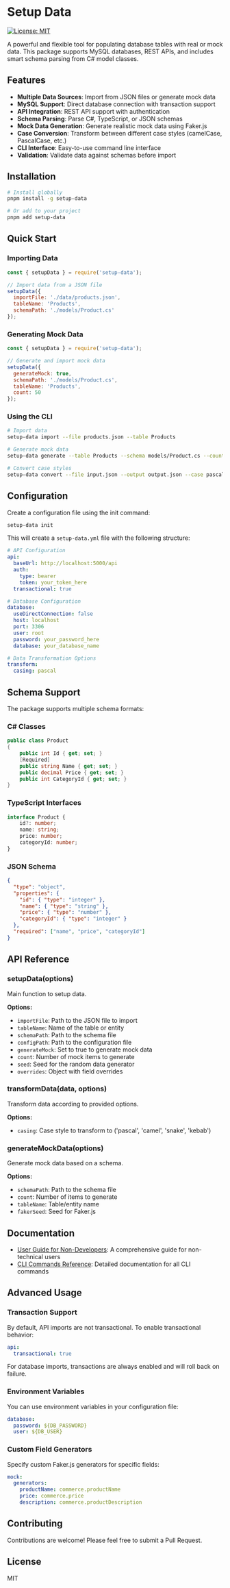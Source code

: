 # Setup Data

[![License: MIT](https://img.shields.io/badge/License-MIT-yellow.svg)](https://opensource.org/licenses/MIT)

A powerful and flexible tool for populating database tables with real or mock data. This package supports MySQL databases, REST APIs, and includes smart schema parsing from C# model classes.

## Features

- **Multiple Data Sources**: Import from JSON files or generate mock data
- **MySQL Support**: Direct database connection with transaction support
- **API Integration**: REST API support with authentication
- **Schema Parsing**: Parse C#, TypeScript, or JSON schemas
- **Mock Data Generation**: Generate realistic mock data using Faker.js
- **Case Conversion**: Transform between different case styles (camelCase, PascalCase, etc.)
- **CLI Interface**: Easy-to-use command line interface
- **Validation**: Validate data against schemas before import

## Installation

```bash
# Install globally
pnpm install -g setup-data

# Or add to your project
pnpm add setup-data
```

## Quick Start

### Importing Data

```javascript
const { setupData } = require('setup-data');

// Import data from a JSON file
setupData({
  importFile: './data/products.json',
  tableName: 'Products',
  schemaPath: './models/Product.cs'
});
```

### Generating Mock Data

```javascript
const { setupData } = require('setup-data');

// Generate and import mock data
setupData({
  generateMock: true,
  schemaPath: './models/Product.cs',
  tableName: 'Products',
  count: 50
});
```

### Using the CLI

```bash
# Import data
setup-data import --file products.json --table Products

# Generate mock data
setup-data generate --table Products --schema models/Product.cs --count 50

# Convert case styles
setup-data convert --file input.json --output output.json --case pascal
```

## Configuration

Create a configuration file using the init command:

```bash
setup-data init
```

This will create a `setup-data.yml` file with the following structure:

```yaml
# API Configuration
api:
  baseUrl: http://localhost:5000/api
  auth:
    type: bearer
    token: your_token_here
  transactional: true

# Database Configuration
database:
  useDirectConnection: false
  host: localhost
  port: 3306
  user: root
  password: your_password_here
  database: your_database_name

# Data Transformation Options
transform:
  casing: pascal
```

## Schema Support

The package supports multiple schema formats:

### C# Classes

```csharp
public class Product
{
    public int Id { get; set; }
    [Required]
    public string Name { get; set; }
    public decimal Price { get; set; }
    public int CategoryId { get; set; }
}
```

### TypeScript Interfaces

```typescript
interface Product {
    id?: number;
    name: string;
    price: number;
    categoryId: number;
}
```

### JSON Schema

```json
{
  "type": "object",
  "properties": {
    "id": { "type": "integer" },
    "name": { "type": "string" },
    "price": { "type": "number" },
    "categoryId": { "type": "integer" }
  },
  "required": ["name", "price", "categoryId"]
}
```

## API Reference

### setupData(options)

Main function to setup data.

**Options:**

- `importFile`: Path to the JSON file to import
- `tableName`: Name of the table or entity
- `schemaPath`: Path to the schema file
- `configPath`: Path to the configuration file
- `generateMock`: Set to true to generate mock data
- `count`: Number of mock items to generate
- `seed`: Seed for the random data generator
- `overrides`: Object with field overrides

### transformData(data, options)

Transform data according to provided options.

**Options:**

- `casing`: Case style to transform to ('pascal', 'camel', 'snake', 'kebab')

### generateMockData(options)

Generate mock data based on a schema.

**Options:**

- `schemaPath`: Path to the schema file
- `count`: Number of items to generate
- `tableName`: Table/entity name
- `fakerSeed`: Seed for Faker.js

## Documentation

- [User Guide for Non-Developers](./USERS-GUIDE.md): A comprehensive guide for non-technical users
- [CLI Commands Reference](./bin/CLI-GUIDE.md): Detailed documentation for all CLI commands

## Advanced Usage

### Transaction Support

By default, API imports are not transactional. To enable transactional behavior:

```yaml
api:
  transactional: true
```

For database imports, transactions are always enabled and will roll back on failure.

### Environment Variables

You can use environment variables in your configuration file:

```yaml
database:
  password: ${DB_PASSWORD}
  user: ${DB_USER}
```

### Custom Field Generators

Specify custom Faker.js generators for specific fields:

```yaml
mock:
  generators:
    productName: commerce.productName
    price: commerce.price
    description: commerce.productDescription
```

## Contributing

Contributions are welcome! Please feel free to submit a Pull Request.

## License

MIT